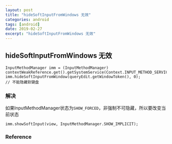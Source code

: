 ```yaml
---
layout: post
title: "hideSoftInputFromWindows 无效"
categories: android
tags: [android]
date: 2019-02-27
excerpt: "hideSoftInputFromWindows 无效"
---
```


## hideSoftInputFromWindows 无效

    InputMethodManager imm = (InputMethodManager) contextWeakReference.get().getSystemService(Context.INPUT_METHOD_SERVICE);
    imm.hideSoftInputFromWindow(queryEdit.getWindowToken(), 0);
    // 不能隐藏软键盘

### 解决
如果InputMethodManager状态为`SHOW_FORCED`，非强制不可隐藏，所以要改变当前状态

    imm.showSoftInput(view, InputMethodManager.SHOW_IMPLICIT);

### Reference

